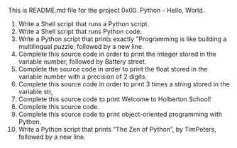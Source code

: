 This is README.md file for the project 0x00. Python - Hello, World.

1. Write a Shell script that runs a Python script.
2. Write a Shell script that runs Python code.
3. Write a Python script that prints exactly "Programming is like building a multilingual puzzle, followed by a new line.
4. Complete this source code in order to print the integer stored in the variable number, followed by Battery street.
5. Complete the source code in order to print the float stored in the variable number with a precision of 2 digits.
6. Complete this source code in order to print 3 times a string stored in the variable str,
7. Complete this source code to print Welcome to Holberton School!
8. Complete this source code.
9. Complete this source code to print object-oriented programming with Python.
10. Write a Python script that prints “The Zen of Python”, by TimPeters, followed by a new line.
